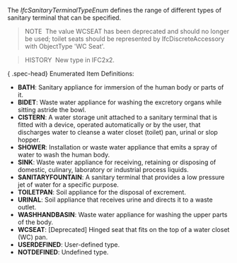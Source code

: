The _IfcSanitaryTerminalTypeEnum_ defines the range of different types of sanitary terminal that can be specified.

> NOTE&nbsp; The value WCSEAT has been deprecated and should no longer be used; toilet seats should be represented by IfcDiscreteAccessory with ObjectType 'WC Seat'.

> HISTORY&nbsp; New type in IFC2x2.

{ .spec-head}
Enumerated Item Definitions:

* **BATH**: Sanitary appliance for immersion of the human body or parts of it.
* **BIDET**: Waste water appliance for washing the excretory organs while sitting astride the bowl.
* **CISTERN**: A water storage unit attached to a sanitary terminal that is fitted with a device, operated automatically or by the user, that discharges water to cleanse a water closet (toilet) pan, urinal or slop hopper.
* **SHOWER**: Installation or waste water appliance that emits a spray of water to wash the human body.
* **SINK**: Waste water appliance for receiving, retaining or disposing of domestic, culinary, laboratory or industrial process liquids.
* **SANITARYFOUNTAIN**: A sanitary terminal that provides a low pressure jet of water for a specific purpose.
* **TOILETPAN**: Soil appliance for the disposal of excrement.
* **URINAL**: Soil appliance that receives urine and directs it to a waste outlet.
* **WASHHANDBASIN**: Waste water appliance for washing the upper parts of the body.
* **WCSEAT**: [Deprecated] Hinged seat that fits on the top of a water closet (WC) pan.
* **USERDEFINED**: User-defined type.
* **NOTDEFINED**: Undefined type.